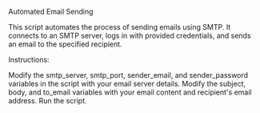 Automated Email Sending

This script automates the process of sending emails using SMTP. It connects to an SMTP server, logs in with provided credentials, and sends an email to the specified recipient.

Instructions:

Modify the smtp_server, smtp_port, sender_email, and sender_password variables in the script with your email server details.
Modify the subject, body, and to_email variables with your email content and recipient's email address.
Run the script.